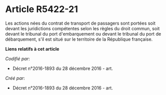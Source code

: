 # Article R5422-21

Les actions nées du contrat de transport de passagers sont portées soit devant les juridictions compétentes selon les règles
du droit commun, soit devant le tribunal du port d'embarquement ou devant le tribunal du port de débarquement, s'il est situé
sur le territoire de la République française.

**Liens relatifs à cet article**

_Codifié par_:

  - Décret n°2016-1893 du 28 décembre 2016 - art.

_Créé par_:

  - Décret n°2016-1893 du 28 décembre 2016 - art.
